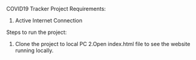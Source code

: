 COVID19 Tracker Project 
Requirements:
1. Active Internet Connection

Steps to run the project:
1. Clone the project to local PC
2.Open index.html file to see the website running locally.
